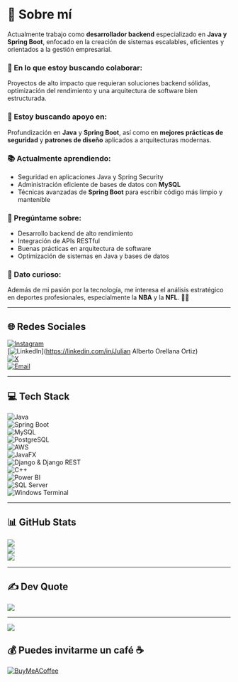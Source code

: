 # 💫 Sobre mí

Actualmente trabajo como **desarrollador backend** especializado en **Java y Spring Boot**, enfocado en la creación de sistemas escalables, eficientes y orientados a la gestión empresarial.

### 🚀 En lo que estoy buscando colaborar:
Proyectos de alto impacto que requieran soluciones backend sólidas, optimización del rendimiento y una arquitectura de software bien estructurada.

### 🧠 Estoy buscando apoyo en:
Profundización en **Java** y **Spring Boot**, así como en **mejores prácticas de seguridad** y **patrones de diseño** aplicados a arquitecturas modernas.

### 📚 Actualmente aprendiendo:
- Seguridad en aplicaciones Java y Spring Security  
- Administración eficiente de bases de datos con **MySQL**
- Técnicas avanzadas de **Spring Boot** para escribir código más limpio y mantenible

### 💬 Pregúntame sobre:
- Desarrollo backend de alto rendimiento
- Integración de APIs RESTful
- Buenas prácticas en arquitectura de software
- Optimización de sistemas en Java y bases de datos

### 🎯 Dato curioso:
Además de mi pasión por la tecnología, me interesa el análisis estratégico en deportes profesionales, especialmente la **NBA** y la **NFL**. 🏀🏈

---

## 🌐 Redes Sociales
[![Instagram](https://img.shields.io/badge/Instagram-%23E4405F.svg?logo=Instagram&logoColor=white)](https://instagram.com/j_ul23)  
[![LinkedIn](https://img.shields.io/badge/LinkedIn-%230077B5.svg?logo=linkedin&logoColor=white)](https://linkedin.com/in/Julian Alberto Orellana Ortiz)  
[![X](https://img.shields.io/badge/X-black.svg?logo=X&logoColor=white)](https://x.com/@julianOrel63134)  
[![Email](https://img.shields.io/badge/Email-D14836?logo=gmail&logoColor=white)](mailto:jo4608448@gmail.com)

---

## 💻 Tech Stack

![Java](https://img.shields.io/badge/java-%23ED8B00.svg?style=for-the-badge&logo=openjdk&logoColor=white)  
![Spring Boot](https://img.shields.io/badge/springboot-%236DB33F.svg?style=for-the-badge&logo=spring&logoColor=white)  
![MySQL](https://img.shields.io/badge/mysql-4479A1.svg?style=for-the-badge&logo=mysql&logoColor=white)  
![PostgreSQL](https://img.shields.io/badge/postgres-%23316192.svg?style=for-the-badge&logo=postgresql&logoColor=white)  
![AWS](https://img.shields.io/badge/AWS-%23FF9900.svg?style=for-the-badge&logo=amazon-aws&logoColor=white)  
![JavaFX](https://img.shields.io/badge/javafx-%23FF0000.svg?style=for-the-badge&logo=java&logoColor=white)  
![Django & Django REST](https://img.shields.io/badge/django-REST-092E20.svg?style=for-the-badge&logo=django&logoColor=white)  
![C++](https://img.shields.io/badge/c++-%2300599C.svg?style=for-the-badge&logo=c%2B%2B&logoColor=white)  
![Power BI](https://img.shields.io/badge/power_bi-F2C811?style=for-the-badge&logo=powerbi&logoColor=black)  
![SQL Server](https://img.shields.io/badge/Microsoft%20SQL%20Server-CC2927?style=for-the-badge&logo=microsoft%20sql%20server&logoColor=white)  
![Windows Terminal](https://img.shields.io/badge/Windows%20Terminal-%234D4D4D.svg?style=for-the-badge&logo=windows-terminal&logoColor=white)

---

## 📊 GitHub Stats

![](https://github-readme-stats.vercel.app/api?username=julixxx23&theme=dark&hide_border=false)<br/>
![](https://nirzak-streak-stats.vercel.app/?user=julixxx23&theme=dark&hide_border=false)<br/>
![](https://github-readme-stats.vercel.app/api/top-langs/?username=julixxx23&theme=dark&hide_border=false&layout=compact)

---

## ✍️ Dev Quote

![](https://quotes-github-readme.vercel.app/api?type=horizontal&theme=radical)

---

[![](https://visitcount.itsvg.in/api?id=julixxx23&icon=0&color=0)](https://visitcount.itsvg.in)

## 💰 Puedes invitarme un café ☕

[![BuyMeACoffee](https://img.shields.io/badge/Buy%20Me%20a%20Coffee-ffdd00?style=for-the-badge&logo=buy-me-a-coffee&logoColor=black)](https://buymeacoffee.com/Julian)
